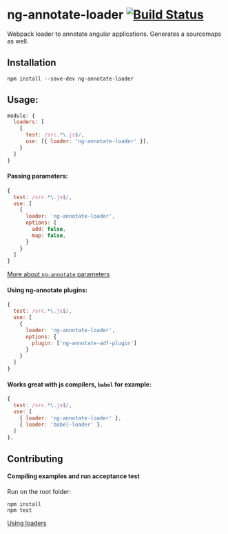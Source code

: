 # ng-annotate-loader [![Build Status](https://img.shields.io/travis/huston007/ng-annotate-loader.svg?style=flat-square)](https://travis-ci.org/huston007/ng-annotate-loader)

Webpack loader to annotate angular applications. Generates a sourcemaps as well.

## Installation

```
npm install --save-dev ng-annotate-loader
```

## Usage:

```js
module: {
  loaders: [
    {
      test: /src.*\.js$/,
      use: [{ loader: 'ng-annotate-loader' }],
    }
  ]
}
```

#### Passing parameters:

```js
{
  test: /src.*\.js$/,
  use: [
    {
      loader: 'ng-annotate-loader',
      options: {
        add: false,
        map: false,
      }
    }
  ]
}
```

[More about `ng-annotate` parameters](https://github.com/olov/ng-annotate/blob/master/OPTIONS.md)

#### Using ng-annotate plugins:

```js
{
  test: /src.*\.js$/,
  use: [
    {
      loader: 'ng-annotate-loader',
      options: {
        plugin: ['ng-annotate-adf-plugin']
      }
    }
  ]
}
```

#### Works great with js compilers, `babel` for example:

```js
{
  test: /src.*\.js$/,
  use: [
    { loader: 'ng-annotate-loader' },
    { loader: 'babel-loader' },
  ]
},
```

## Contributing

#### Compiling examples and run acceptance test

Run on the root folder:

```
npm install
npm test
```

[Using loaders](https://webpack.js.org/concepts/loaders/)

